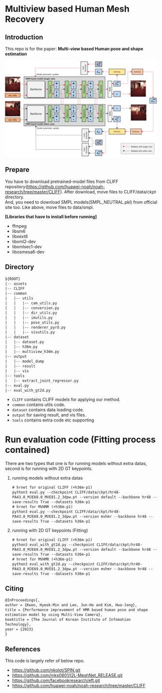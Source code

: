 # Multiview based Human Mesh Recovery

## Introduction

This repo is for the paper:
**Multi-view based Human pose and shape estimation**

![network.png](assets/network.png)

## Prepare

You have to download pretrained-model files from CLIFF repository(https://github.com/huawei-noah/noah-research/tree/master/CLIFF). After download, move files to CLIFF/data/ckpt directory. <br/>
And, you need to download SMPL models(SMPL_NEUTRAL.pkl) from official site too. Like above, move files to data/smpl.

**[Libraries that have to install before running]**
* ffmpeg 
* libsm6 
* libxext6 
* libxml2-dev 
* libxmlsec1-dev 
* libosmesa6-dev

## Directory
```
${ROOT}
|-- assets
|-- CLIFF
|-- common
|   |-- utils
|   |   |-- cam_utils.py
|   |   |-- conversion.py
|   |   |-- dir_utils.py
|   |   |-- imutils.py
|   |   |-- pose_utils.py
|   |   |-- renderer_pyrd.py
|   |   |-- visutils.py
|-- dataset
|   |-- dataset.py
|   |-- h36m.py
|   |-- multiview_h36m.py
|-- output
|   |-- model_dump
|   |-- result
|   |-- vis
|-- tools
|   |-- extract_joint_regressor.py
|-- eval.py
|-- eval_with_gt2d.py
```

* `CLIFF` contains CLIFF models for applying our method.
* `common` contains utils code.
* `dataset` contains data loading code.
* `output` for saving result, and vis files.
* `tools` contains extra code etc supporting

# Run evaluation code (Fitting process contained)

There are two types that one is for running models without extra datas, second is for running with 2D GT keypoints.

1. running models without extra datas
    ```shell
   # hrnet for original CLIFF (+h36m-p1)
    python3 eval.py --checkpoint CLIFF/data/ckpt/hr48-PA43.0_MJE69.0_MVE81.2_3dpw.pt --version default --backbone hr48 --save-results True --datasets h36m-p1
    # hrnet for MVHMR (+h36m-p1)
    python3 eval.py --checkpoint CLIFF/data/ckpt/hr48-PA43.0_MJE69.0_MVE81.2_3dpw.pt --version mvhmr --backbone hr48 --save-results True --datasets h36m-p1
    ```

2. running with 2D GT keypoints (Fitting)
    ```shell
    # hrnet for original CLIFF (+h36m-p1)
    python3 eval_with_gt2d.py --checkpoint CLIFF/data/ckpt/hr48-PA43.0_MJE69.0_MVE81.2_3dpw.pt --version default --backbone hr48 --save-results True --datasets h36m-p1
    # hrnet for MVHMR (+h36m-p1)
    python3 eval_with_gt2d.py --checkpoint CLIFF/data/ckpt/hr48-PA43.0_MJE69.0_MVE81.2_3dpw.pt --version mvhmr --backbone hr48 --save-results True --datasets h36m-p1
    ```

## Citing
```
@InProceedings{,  
author = {Kwon, Hyeok-Min and Lee, Jun-Ho and Kim, Hwa-Jong},  
title = {Performance improvement of HMR based human pose and shape estimation model by using Multi-View Camera},
booktitle = {The Journal of Korean Institute of Infomation Technology},  
year = {2023}  
}  
```

## References

This code is largely refer of below repo.

* https://github.com/nkolot/SPIN.git
* https://github.com/mks0601/I2L-MeshNet_RELEASE.git
* https://github.com/facebookresearch/eft.git
* https://github.com/huawei-noah/noah-research/tree/master/CLIFF
